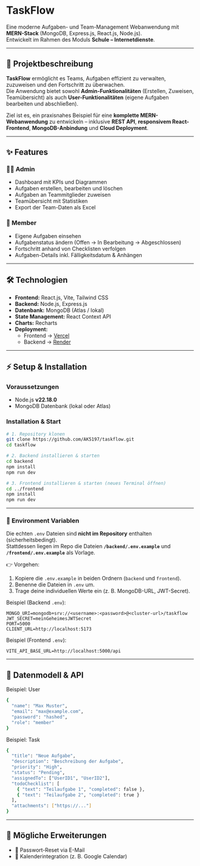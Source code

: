 # TaskFlow

Eine moderne Aufgaben- und Team-Management Webanwendung mit **MERN-Stack** (MongoDB, Express.js, React.js, Node.js).  
Entwickelt im Rahmen des Moduls **Schule – Internetdienste**.

---

## 🌟 Projektbeschreibung

**TaskFlow** ermöglicht es Teams, Aufgaben effizient zu verwalten, zuzuweisen und den Fortschritt zu überwachen.  
Die Anwendung bietet sowohl **Admin-Funktionalitäten** (Erstellen, Zuweisen, Teamübersicht) als auch **User-Funktionalitäten** (eigene Aufgaben bearbeiten und abschließen).  

Ziel ist es, ein praxisnahes Beispiel für eine **komplette MERN-Webanwendung** zu entwickeln – inklusive **REST API**, **responsivem React-Frontend**, **MongoDB-Anbindung** und **Cloud Deployment**.

---

## ✨ Features

### 👨‍💼 Admin
- Dashboard mit KPIs und Diagrammen
- Aufgaben erstellen, bearbeiten und löschen
- Aufgaben an Teammitglieder zuweisen
- Teamübersicht mit Statistiken
- Export der Team-Daten als Excel

### 👤 Member
- Eigene Aufgaben einsehen
- Aufgabenstatus ändern (Offen → In Bearbeitung → Abgeschlossen)
- Fortschritt anhand von Checklisten verfolgen
- Aufgaben-Details inkl. Fälligkeitsdatum & Anhängen

---

## 🛠️ Technologien

- **Frontend:** React.js, Vite, Tailwind CSS  
- **Backend:** Node.js, Express.js  
- **Datenbank:** MongoDB (Atlas / lokal)  
- **State Management:** React Context API  
- **Charts:** Recharts  
- **Deployment:**  
  - Frontend → [Vercel](https://taskflow-ten-ashen.vercel.app/)  
  - Backend → [Render](https://taskflow-qgmc.onrender.com/)  

---

## ⚡ Setup & Installation

### Voraussetzungen
- Node.js **v22.18.0**
- MongoDB Datenbank (lokal oder Atlas)

### Installation & Start

```bash
# 1. Repository klonen
git clone https://github.com/AK5197/taskflow.git
cd taskflow

# 2. Backend installieren & starten
cd backend
npm install
npm run dev

# 3. Frontend installieren & starten (neues Terminal öffnen)
cd ../frontend
npm install
npm run dev
```

---

### 🔑 Environment Variablen

Die echten `.env` Dateien sind **nicht im Repository** enthalten (sicherheitsbedingt).  
Stattdessen liegen im Repo die Dateien **`/backend/.env.example`** und **`/frontend/.env.example`** als Vorlage.  

👉 Vorgehen:  
1. Kopiere die `.env.example` in beiden Ordnern (`backend` und `frontend`).  
2. Benenne die Dateien in `.env` um.  
3. Trage deine individuellen Werte ein (z. B. MongoDB-URL, JWT-Secret).  

Beispiel (Backend `.env`):  
```env
MONGO_URI=mongodb+srv://<username>:<password>@<cluster-url>/taskflow
JWT_SECRET=meinGeheimesJWTSecret
PORT=5000
CLIENT_URL=http://localhost:5173
```

Beispiel (Frontend `.env`):
```env
VITE_API_BASE_URL=http://localhost:5000/api
```

---

## 📂 Datenmodell & API
Beispiel: User
```bash
{
  "name": "Max Muster",
  "email": "max@example.com",
  "password": "hashed",
  "role": "member"
}
```
Beispiel: Task
```bash
{
  "title": "Neue Aufgabe",
  "description": "Beschreibung der Aufgabe",
  "priority": "High",
  "status": "Pending",
  "assignedTo": ["UserID1", "UserID2"],
  "todoChecklist": [
    { "text": "Teilaufgabe 1", "completed": false },
    { "text": "Teilaufgabe 2", "completed": true }
  ],
  "attachments": ["https://..."]
}
```

---

## 🔮 Mögliche Erweiterungen
- 🔑 Passwort-Reset via E-Mail
- 📅 Kalenderintegration (z. B. Google Calendar)
